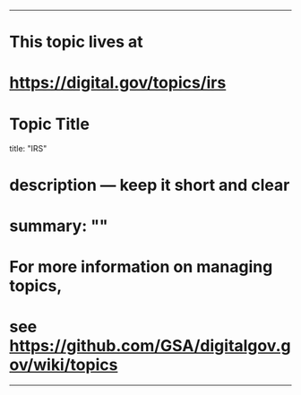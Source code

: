 
---
# This topic lives at
# https://digital.gov/topics/irs

# Topic Title
title: "IRS"

# description — keep it short and clear
# summary: ""


# For more information on managing topics,
# see https://github.com/GSA/digitalgov.gov/wiki/topics
---